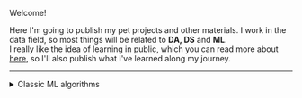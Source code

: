 Welcome!

Here I'm going to publish my pet projects and other materials. I work in the data field, so most things will be related to **DA,  DS** and **ML**. <br>
I really like the idea of learning in public, which you can read more about [here](https://www.swyx.io/learn-in-public), so I'll also publish what I've learned along my journey. <br>

___

<details>
<summary> Classic ML algorithms </summary> <br>
This is how you dropdown.
</details>
